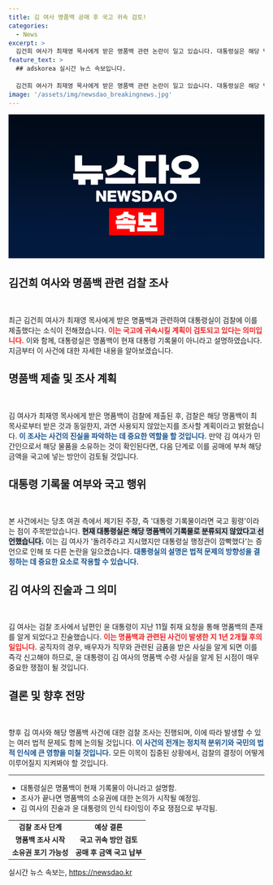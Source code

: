 ```yaml
---
title: 김 여사 명품백 공매 후 국고 귀속 검토!
categories:
  - News
excerpt: >
  김건희 여사가 최재영 목사에게 받은 명품백 관련 논란이 일고 있습니다. 대통령실은 해당 백을 검찰에 제출했고, 국고 귀속 방안을 검토 중입니다. 김 여사는 윤 대통령이 지난해 11월에야 명품백 소식을 알았다고 진술해 파장이 예상됩니다.
feature_text: >
  ## adskorea 실시간 뉴스 속보입니다.

  김건희 여사가 최재영 목사에게 받은 명품백 관련 논란이 일고 있습니다. 대통령실은 해당 백을 검찰에 제출했고, 국고 귀속 방안을 검토 중입니다. 김 여사는 윤 대통령이 지난해 11월에야 명품백 소식을 알았다고 진술해 파장이 예상됩니다.
image: '/assets/img/newsdao_breakingnews.jpg'
---
```


<p><img src="/assets/img/newsdao_breakingnews.jpg" alt="adskorea 속보" /></p>

<h2 data-ke-size="size26">김건희 여사와 명품백 관련 검찰 조사</h2>

<p data-ke-size="size16">&nbsp;</p>

<p>최근 김건희 여사가 최재영 목사에게 받은 명품백과 관련하여 대통령실이 검찰에 이를 제출했다는 소식이 전해졌습니다. <b><span style="color: #ee2323;">이는 국고에 귀속시킬 계획이 검토되고 있다는 의미입니다.</span></b> 이와 함께, 대통령실은 명품백이 현재 대통령 기록물이 아니라고 설명하였습니다. 지금부터 이 사건에 대한 자세한 내용을 알아보겠습니다.</p>

<h2 data-ke-size="size26">명품백 제출 및 조사 계획</h2>

<p data-ke-size="size16">&nbsp;</p>

<p>김 여사가 최재영 목사에게 받은 명품백이 검찰에 제출된 후, 검찰은 해당 명품백이 최 목사로부터 받은 것과 동일한지, 과연 사용되지 않았는지를 조사할 계획이라고 밝혔습니다. <b><span style="color: #1a5490;">이 조사는 사건의 진실을 파악하는 데 중요한 역할을 할 것입니다.</span></b> 만약 김 여사가 민간인으로서 해당 물품을 소유하는 것이 확인된다면, 다음 단계로 이를 공매에 부쳐 해당 금액을 국고에 넣는 방안이 검토될 것입니다.</p>

<h2 data-ke-size="size26">대통령 기록물 여부와 국고 행위</h2>

<p data-ke-size="size16">&nbsp;</p>

<p>본 사건에서는 당초 여권 측에서 제기된 주장, 즉 '대통령 기록물이라면 국고 횡령'이라는 점이 주목받았습니다. <b><span style="background-color: #21538527;">현재 대통령실은 해당 명품백이 기록물로 분류되지 않았다고 선언했습니다.</span></b> 이는 김 여사가 '돌려주라고 지시했지만 대통령실 행정관이 깜빡했다'는 증언으로 인해 또 다른 논란을 일으켰습니다. <b><span style="color: #1a5490;">대통령실의 설명은 법적 문제의 방향성을 결정하는 데 중요한 요소로 작용할 수 있습니다.</span></b></p>

<h2 data-ke-size="size26">김 여사의 진술과 그 의미</h2>

<p data-ke-size="size16">&nbsp;</p>

<p>김 여사는 검찰 조사에서 남편인 윤 대통령이 지난 11월 취재 요청을 통해 명품백의 존재를 알게 되었다고 진술했습니다. <b><span style="color: #ee2323;">이는 명품백과 관련된 사건이 발생한 지 1년 2개월 후의 일입니다.</span></b> 공직자의 경우, 배우자가 직무와 관련된 금품을 받은 사실을 알게 되면 이를 즉각 신고해야 하므로, 윤 대통령이 김 여사의 명품백 수령 사실을 알게 된 시점이 매우 중요한 쟁점이 될 것입니다.</p>

<h2 data-ke-size="size26">결론 및 향후 전망</h2>

<p data-ke-size="size16">&nbsp;</p>

<p>향후 김 여사와 해당 명품백 사건에 대한 검찰 조사는 진행되며, 이에 따라 발생할 수 있는 여러 법적 문제도 함께 논의될 것입니다. <b><span style="color: #1a5490;">이 사건의 전개는 정치적 분위기와 국민의 법적 인식에 큰 영향을 미칠 것입니다.</span></b> 모든 이목이 집중된 상황에서, 검찰의 결정이 어떻게 이루어질지 지켜봐야 할 것입니다.</p>

<hr style="height:1px;border:none;color:#333;background-color:#333;"/>

<ul>
    <li>대통령실은 명품백이 현재 기록물이 아니라고 설명함.</li>
    <li>조사가 끝나면 명품백의 소유권에 대한 논의가 시작될 예정임.</li>
    <li>김 여사의 진술과 윤 대통령의 인식 타이밍이 주요 쟁점으로 부각됨.</li>
</ul>

<table style="width: 100%;">
    <tr>
        <td style="text-align: center; height: 17px;"><b>검찰 조사 단계</b></td>
        <td style="text-align: center; height: 17px;"><b>예상 결론</b></td>
    </tr>
    <tr>
        <td style="text-align: center; height: 17px;"><b>명품백 조사 시작</b></td>
        <td style="text-align: center; height: 17px;"><b>국고 귀속 방안 검토</b></td>
    </tr>
    <tr>
        <td style="text-align: center; height: 17px;"><b>소유권 포기 가능성</b></td>
        <td style="text-align: center; height: 17px;"><b>공매 후 금액 국고 납부</b></td>
    </tr>
</table>
실시간 뉴스 속보는, <a href="https://newsdao.kr" rel="dofollow">https://newsdao.kr</a>


